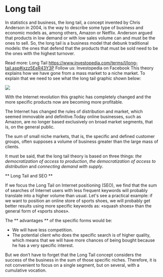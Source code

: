 # Long tail

In statistics and business, the long tail, a concept invented by Chris Anderson in 2004, is the way to describe some type of business and economic models as, among others, Amazon or Netflix. Anderson argued that products in low demand or with low sales volume can and must be the ones to sell. So, the long tail is a business model that debunk traditional models: the ones that defend that the products that must be sold need to be the ones with the highest turnover.

Read more: Long Tail https://www.investopedia.com/terms/l/long-tail.asp#ixzz5EeR43Y3P 
Follow us: Investopedia on Facebook
This theory explains how we have gone from a mass market to a niche market. To explain that we need to see what the long tail graphic shown below: 

![](https://memeburn-ssl-sndytsvoxozgokstuvcm.netdna-ssl.com/wp-content/uploads/Long-Tail.jpg)

With the Internet revolution this graphic has completely changed and the more specific products now are becoming more profitable. 

The Internet has changed the rules of distribution and market, which seemed immovable and definitive.Today online businesses, such as Amazon, are no longer based exclusively on broad market segments, that is, on the general public.

The sum of small niche markets, that is, the specific and defined customer groups, often supposes a volume of business greater than the large mass of clients.

It must be said, that the long tail theory is based on three things: _the democratization of access to production_, _the democratization of access to distribution_ and _connecting demand with supply_.

** Long Tail and SEO **

If we focus the Long Tail on Internet positioning (SEO), we find that the sum of searches of Internet users with less frequent keywords will probably translate into a higher volume than usual. Let's see a practical example: if we want to position an online store of sports shoes, we will probably get better results using more specific keywords as: «squash shoes» than the general form of «sports shoes».

The ** advantages ** of the specific forms would be:

- We will have less competition.
- The potential client who does the specific search is of higher quality, which means that we will have more chances of being bought because he has a very specific interest.

But we don’t have to forget that the Long Tail concept considers the success of the business in the sum of those specific niches. Therefore, it is not convenient to focus on a single segment, but on several, with a cumulative vocation.
